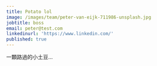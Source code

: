 ```yaml
---
title: Potato lol
image: /images/team/peter-van-eijk-711986-unsplash.jpg
jobtitle: boss
email: peter@test.com
linkedinurl: 'https://www.linkedin.com/'
published: true
---
```

一顆路過的小土豆...
